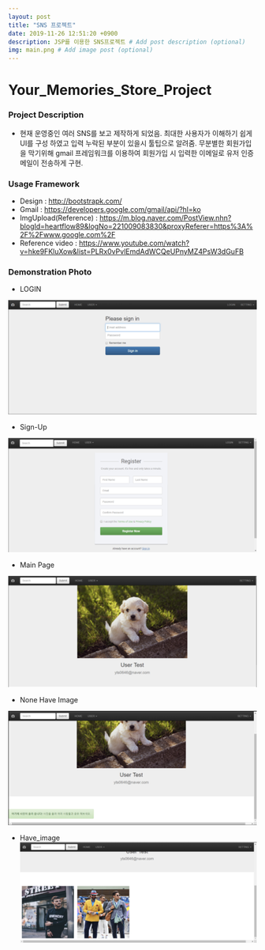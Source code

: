 ```yaml
---
layout: post
title: "SNS 프로젝트"
date: 2019-11-26 12:51:20 +0900
description: JSP를 이용한 SNS프로젝트 # Add post description (optional)
img: main.png # Add image post (optional)
---
```


# Your_Memories_Store_Project

### Project Description

- 현재 운영중인 여러 SNS를 보고 제작하게 되었음. 최대한 사용자가 이해하기 쉽게 UI를 구성 하였고 입력 누락된 부분이 있을시 툴팁으로 알려줌. 무분별한 회원가입을 막기위해 gmail 프레임워크를 이용하여 회원가입 시 입력한 이메일로 유저 인증메일이 전송하게 구현.

### Usage Framework

- Design : http://bootstrapk.com/
- Gmail : https://developers.google.com/gmail/api/?hl=ko
- ImgUpload(Reference) : https://m.blog.naver.com/PostView.nhn?blogId=heartflow89&logNo=221009083830&proxyReferer=https%3A%2F%2Fwww.google.com%2F
- Reference video : https://www.youtube.com/watch?v=hke9FKluXow&list=PLRx0vPvlEmdAdWCQeUPnyMZ4PsW3dGuFB

### Demonstration Photo

- LOGIN

![LOGIN](../assets/img/login.png)

- Sign-Up

![Sign-UP](../assets/img/sign-up.png)

- Main Page

![Main_Page](../assets/img/main.png)

- None Have Image

![None_Have_IMG](../assets/img/non-have-img.png)

- Have_image
  ![Have_IMG](../assets/img/have-image.png)

